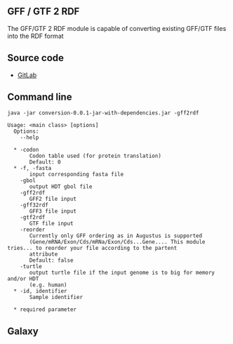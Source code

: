 GFF / GTF 2 RDF
------------

The GFF/GTF 2 RDF module is capable of converting existing GFF/GTF files into the RDF format

Source code
-----------
* [GitLab](https://gitlab.com/sapp/conversion)

Command line
------
	java -jar conversion-0.0.1-jar-with-dependencies.jar -gff2rdf  

	Usage: <main class> [options]
	  Options:
	    --help
	       
	  * -codon
	       Codon table used (for protein translation)
	       Default: 0
	  * -f, -fasta
	       input corresponding fasta file
	    -gbol
	       output HDT gbol file
	    -gff2rdf
	       GFF2 file input
	    -gff32rdf
	       GFF3 file input
	    -gtf2rdf
	       GTF file input
	    -reorder
	       Currently only GFF ordering as in Augustus is supported
	       (Gene/mRNA/Exon/Cds/mRNa/Exon/Cds...Gene.... This module tries... to reorder your file according to the partent
	       attribute
	       Default: false
	    -turtle
	       output turtle file if the input genome is to big for memory and/or HDT
	       (e.g. human)
	  * -id, identifier
	       Sample identifier
	
	  * required parameter


Galaxy
------
